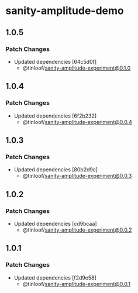 # sanity-amplitude-demo

## 1.0.5

### Patch Changes

- Updated dependencies [64c5d0f]
  - @tinloof/sanity-amplitude-experiment@0.1.0

## 1.0.4

### Patch Changes

- Updated dependencies [6f2b232]
  - @tinloof/sanity-amplitude-experiment@0.0.4

## 1.0.3

### Patch Changes

- Updated dependencies [80b2d9c]
  - @tinloof/sanity-amplitude-experiment@0.0.3

## 1.0.2

### Patch Changes

- Updated dependencies [cd9bcaa]
  - @tinloof/sanity-amplitude-experiment@0.0.2

## 1.0.1

### Patch Changes

- Updated dependencies [f2d9e58]
  - @tinloof/sanity-amplitude-experiment@0.0.1
